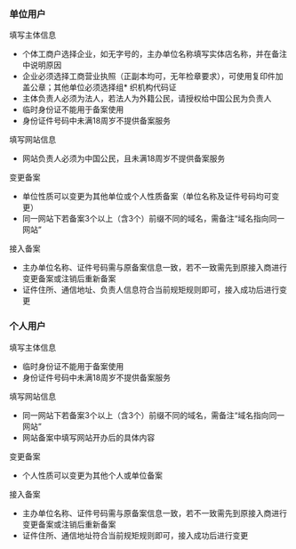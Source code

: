 
### 单位用户

填写主体信息

* 个体工商户选择企业，如无字号的，主办单位名称填写实体店名称，并在备注中说明原因
* 企业必须选择工商营业执照（正副本均可，无年检章要求），可使用复印件加盖公章；其他单位必须选择组* 织机构代码证
* 主体负责人必须为法人，若法人为外籍公民，请授权给中国公民为负责人
* 临时身份证不能用于备案使用
* 身份证件号码中未满18周岁不提供备案服务

填写网站信息

* 网站负责人必须为中国公民，且未满18周岁不提供备案服务

变更备案

* 单位性质可以变更为其他单位或个人性质备案（单位名称及证件号码均可变更）
* 同一网站下若备案3个以上（含3个）前缀不同的域名，需备注“域名指向同一网站”

接入备案

* 主办单位名称、证件号码需与原备案信息一致，若不一致需先到原接入商进行变更备案或注销后重新备案
* 证件住所、通信地址、负责人信息符合当前规矩规则即可，接入成功后进行变更

### 个人用户

填写主体信息

* 临时身份证不能用于备案使用
* 身份证件号码中未满18周岁不提供备案服务

填写网站信息

* 同一网站下若备案3个以上（含3个）前缀不同的域名，需备注“域名指向同一网站”
* 网站备案中填写网站开办后的具体内容

变更备案

* 个人性质可以变更为其他个人或单位备案
 
接入备案

* 主办单位名称、证件号码需与原备案信息一致，若不一致需先到原接入商进行变更备案或注销后重新备案
* 证件住所、通信地址符合当前规矩规则即可，接入成功后进行变更


